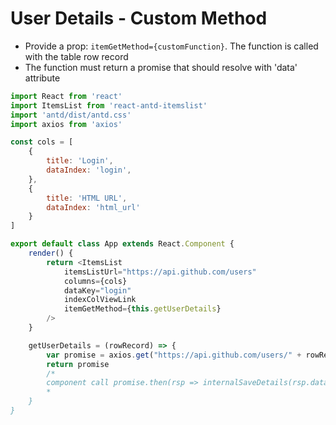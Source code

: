 # User Details - Custom Method

* Provide a prop: `itemGetMethod={customFunction}`. The function is called with the table row record
* The function must return a promise that should resolve with 'data' attribute

```js
import React from 'react'
import ItemsList from 'react-antd-itemslist'
import 'antd/dist/antd.css'
import axios from 'axios'

const cols = [
    {
        title: 'Login',
        dataIndex: 'login',
    },
    {
        title: 'HTML URL',
        dataIndex: 'html_url'
    }
]

export default class App extends React.Component {
    render() {
        return <ItemsList
            itemsListUrl="https://api.github.com/users"
            columns={cols}
            dataKey="login"
            indexColViewLink
            itemGetMethod={this.getUserDetails}
        />
    }

    getUserDetails = (rowRecord) => {
        var promise = axios.get("https://api.github.com/users/" + rowRecord.login)
        return promise
        /*
        component call promise.then(rsp => internalSaveDetails(rsp.data))
        *
    }
}
```